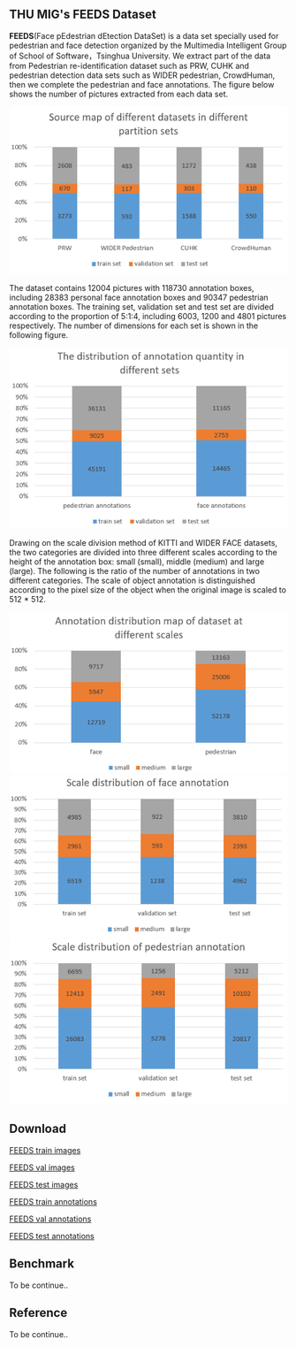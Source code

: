 ## THU MIG's FEEDS Dataset
**FEEDS**(Face pEdestrian dEtection DataSet) is a data set specially used for pedestrian and face detection organized by the Multimedia Intelligent Group of School of Software，Tsinghua University. We extract part of the data from Pedestrian re-identification dataset such as PRW, CUHK and pedestrian detection data sets such as WIDER pedestrian, CrowdHuman, then we complete the pedestrian and face annotations. The figure below shows the number of pictures extracted from each data set.

![Source map of different datasets in different partition sets](https://raw.githubusercontent.com/FEEDS-MIG/FEEDS-MIG.github.io/master/images/source_map.PNG)

The dataset contains 12004 pictures with 118730 annotation boxes, including 28383 personal face annotation boxes and 90347 pedestrian annotation boxes. The training set, validation set and test set are divided according to the proportion of 5:1:4, including 6003, 1200 and 4801 pictures respectively. The number of dimensions for each set is shown in the following figure.

![The distribution of annotation quantity in different sets](https://raw.githubusercontent.com/FEEDS-MIG/FEEDS-MIG.github.io/master/images/annos_distribution.PNG)

Drawing on the scale division method of KITTI and WIDER FACE datasets, the two categories are divided into three different scales according to the height of the annotation box: small (small), middle (medium) and large (large). The following is the ratio of the number of annotations in two different categories. The scale of object annotation is distinguished according to the pixel size of the object when the original image is scaled to 512 * 512.

![Annotation distribution map of dataset at different scales](https://raw.githubusercontent.com/FEEDS-MIG/FEEDS-MIG.github.io/master/images/annos_distribution_dif_scale.PNG)
![Scale distribution of face annotation](https://raw.githubusercontent.com/FEEDS-MIG/FEEDS-MIG.github.io/master/images/face_annos_scale_distribution.PNG)
![Scale distribution of pedestrian annotation](https://raw.githubusercontent.com/FEEDS-MIG/FEEDS-MIG.github.io/master/images/ped_annos_scale_distribution.PNG)

## Download

[FEEDS train images]()

[FEEDS val images]()

[FEEDS test images]()

[FEEDS train annotations](https://github.com/FEEDS-MIG/FEEDS-MIG.github.io/blob/master/file/FEEDS_coco_train.json)

[FEEDS val annotations](https://github.com/FEEDS-MIG/FEEDS-MIG.github.io/blob/master/file/FEEDS_coco_val.json)

[FEEDS test annotations](https://github.com/FEEDS-MIG/FEEDS-MIG.github.io/blob/master/file/FEEDS_coco_test.json)

## Benchmark
To be continue..

## Reference
To be continue..
